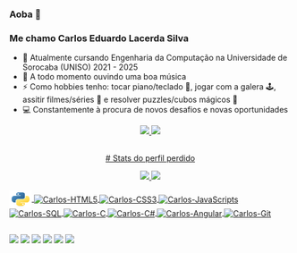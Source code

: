 ### Aoba 👋
### Me chamo Carlos Eduardo Lacerda Silva

- 📖 Atualmente cursando Engenharia da Computação na Universidade de Sorocaba (UNISO) 2021 - 2025
- 🎵 A todo momento ouvindo uma boa música
- ⚡ Como hobbies tenho: tocar piano/teclado 🎹, jogar com a galera 🕹️, assitir filmes/séries 🍿 e resolver puzzles/cubos mágicos 🎲
- 💻 Constantemente à procura de novos desafios e novas oportunidades

<div align="center">
  <a href="https://github.com/carlosedulacerda">
  <img height="180em" src="https://github-readme-stats.vercel.app/api?username=carlosedulacerda&show_icons=true&theme=yeblu&include_all_commits=true&count_private=true"/>
  <img height="180em" src="https://github-readme-stats.vercel.app/api/top-langs/?username=carlosedulacerda&layout=compact&theme=yeblu&hide=jupyter%20notebook"/>
</div>

<br>

<div align="center">
  <p> # Stats do perfil perdido </p>
  <img height="180em" src="https://github-readme-stats.vercel.app/api?username=carlosedu2001&show_icons=true&theme=yeblu&include_all_commits=true&count_private=true"/>
  <img height="180em" src="https://github-readme-stats.vercel.app/api/top-langs/?username=carlosedu2001&layout=compact&theme=yeblu&hide=jupyter%20notebook"/>
</div>
  
<div style="display: inline_block"><br>
  <img align="center" alt="Carlos-Python" height="30" width="40" src="https://raw.githubusercontent.com/devicons/devicon/master/icons/python/python-original.svg">
  <img align="center" alt="Carlos-HTML5" height="30" width="40" src="https://cdn.jsdelivr.net/gh/devicons/devicon/icons/html5/html5-original.svg">
  <img align="center" alt="Carlos-CSS3" height="30" width="40" src="https://cdn.jsdelivr.net/gh/devicons/devicon/icons/css3/css3-original.svg">
  <img align="center" alt="Carlos-JavaScripts" height="30" width="40" src="https://cdn.jsdelivr.net/gh/devicons/devicon/icons/javascript/javascript-original.svg">
  <img align="center" alt="Carlos-SQL" height="30" width="40" src="https://cdn.jsdelivr.net/gh/devicons/devicon@latest/icons/azuresqldatabase/azuresqldatabase-original.svg">
  <img align="center" alt="Carlos-C" height="30" width="40" src="https://cdn.jsdelivr.net/gh/devicons/devicon/icons/c/c-original.svg">
  <img align="center" alt="Carlos-C#" height="30" width="40" src="https://cdn.jsdelivr.net/gh/devicons/devicon@latest/icons/csharp/csharp-original.svg">
  <img align="center" alt="Carlos-Angular" height="30" width="40" src="https://cdn.jsdelivr.net/gh/devicons/devicon@latest/icons/angular/angular-original.svg">
  <img align="center" alt="Carlos-Git" height="30" width="40" src="https://cdn.jsdelivr.net/gh/devicons/devicon@latest/icons/git/git-original.svg">
</div>
  
  ##
  
<div> 
  <a href="https://instagram.com/carlosedu_ls" target="_blank"><img src="https://img.shields.io/badge/Instagram-E4405F?style=for-the-badge&logo=instagram&logoColor=white" target="_blank"></a> 
  <a href = "mailto:kdu-lacerda@hotmail.com"><img src="https://img.shields.io/badge/Microsoft_Outlook-0078D4?style=for-the-badge&logo=microsoft-outlook&logoColor=white" target="_blank"></a>
  <a href="https://www.linkedin.com/in/carlos-lacerda-8a762b200/" target="_blank"><img src="https://img.shields.io/badge/-LinkedIn-%230077B5?style=for-the-badge&logo=linkedin&logoColor=white" target="_blank"></a>
  <a target="_blank"><img src="https://img.shields.io/badge/KaDu110801-003791?style=for-the-badge&logo=playstation&logoColor=white" target="_blank"></a>
  <a target="_blank"><img src="https://img.shields.io/badge/CarlosEdu-000000?style=for-the-badge&logo=steam&logoColor=white" target="_blank"></a>
  <a target="_blank"><img src="https://img.shields.io/badge/SouEuCarlos-D32936?style=for-the-badge&logo=riot-games&logoColor=white" target="_blank"></a>
  
</div>
